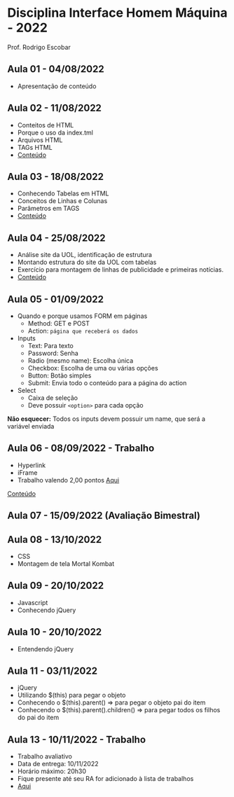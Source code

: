 # Disciplina Interface Homem Máquina - 2022
 Prof. Rodrigo Escobar

## Aula 01 - 04/08/2022 
- Apresentação de conteúdo

## Aula 02 - 11/08/2022
- Conteitos de HTML
- Porque o uso da index.tml
- Arquivos HTML
- TAGs HTML
- [Conteúdo](Aula02)

## Aula 03 - 18/08/2022
- Conhecendo Tabelas em HTML
- Conceitos de Linhas e Colunas
- Parâmetros em TAGS
- [Conteúdo](Aula03)

## Aula 04 - 25/08/2022
- Análise site da UOL, identificação de estrutura
- Montando estrutura do site da UOL com tabelas
- Exercício para montagem de linhas de publicidade e primeiras notícias.
- [Conteúdo](Aula04)

## Aula 05 - 01/09/2022
- Quando e porque usamos FORM em páginas
  - Method: GET e POST
  - Action: `página que receberá os dados`
- Inputs
  - Text: Para texto
  - Password: Senha
  - Radio (mesmo name): Escolha única
  - Checkbox: Escolha de uma ou várias opções
  - Button: Botão simples
  - Submit: Envia todo o conteúdo para a página do action
- Select
  - Caixa de seleção
  - Deve possuir `<option>` para cada opção

**Não esquecer:** Todos os inputs devem possuir um name, que será a variável enviada


## Aula 06 - 08/09/2022 - Trabalho
- Hyperlink 
- iFrame
- Trabalho valendo 2,00 pontos [Aqui](https://drive.google.com/drive/folders/1hEljVNwAsZsw7W5MIcnk_VRgZfn461A1)


[Conteúdo](Aula06)

## Aula 07 - 15/09/2022 (Avaliação Bimestral)

## Aula 08 - 13/10/2022
- CSS
- Montagem de tela Mortal Kombat

## Aula 09 - 20/10/2022
- Javascript
- Conhecendo jQuery

## Aula 10 - 20/10/2022
- Entendendo jQuery

## Aula 11 - 03/11/2022
- jQuery
- Utilizando $(this) para pegar o objeto
- Conhecendo o $(this).parent() => para pegar o objeto pai do item
- Conhecendo o $(this).parent().children() => para pegar todos os filhos do pai do item

## Aula 13 - 10/11/2022 - Trabalho
- Trabalho avaliativo
- Data de entrega: 10/11/2022
- Horário máximo: 20h30
- Fique presente até seu RA for adicionado à lista de trabalhos
- [Aqui](https://drive.google.com/drive/folders/1hEljVNwAsZsw7W5MIcnk_VRgZfn461A1)
